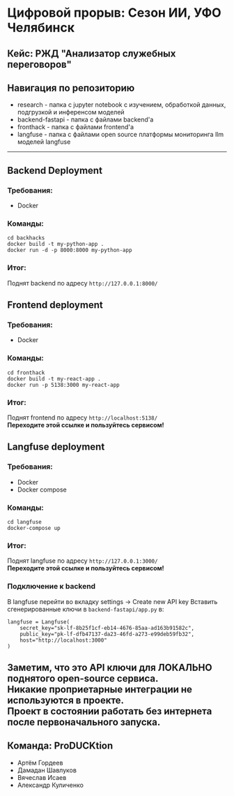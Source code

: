 # Цифровой прорыв: Сезон ИИ, УФО Челябинск

## Кейс: РЖД "Анализатор служебных переговоров"
## Навигация по репозиторию
* research - папка с jupyter notebook с изучением, обработкой данных, подгрузкой и инференсом моделей
* backend-fastapi - папка с файлами backend'а
* fronthack - папка с файлами frontend'a
* langfuse - папка с файлами open source платформы мониторинга llm моделей langfuse
---
## Backend Deployment 
### Требования:
* Docker
### Команды:
```commandline
cd backhacks
docker build -t my-python-app .
docker run -d -p 8000:8000 my-python-app
```
### Итог:
Поднят backend по адресу `http://127.0.0.1:8000/`

## Frontend deployment 
### Требования:
* Docker
### Команды:
```commandline
cd fronthack 
docker build -t my-react-app .
docker run -p 5138:3000 my-react-app
```
### Итог:
Поднят frontend по адресу `http://localhost:5138/`
<br>**Переходите этой ссылке и пользуйтесь сервисом!**

## Langfuse deployment
### Требования:
* Docker
* Docker compose
### Команды:
```commandline
cd langfuse
docker-compose up
```
### Итог:
Поднят langfuse по адресу `http://127.0.0.1:3000/`
<br>**Переходите этой ссылке и пользуйтесь сервисом!**
### Подключение к backend
В langfuse перейти во вкладку settings -> Create new API key
Вставить сгенерированные ключи в `backend-fastapi/app.py` в:
```
langfuse = Langfuse(
    secret_key="sk-lf-8b25f1cf-eb14-4676-85aa-ad163b91582c",
    public_key="pk-lf-dfb47137-da23-46fd-a273-e99deb59fb32",
    host="http://localhost:3000"
)
```
Заметим, что это API ключи для **ЛОКАЛЬНО** поднятого open-source сервиса.
<br>Никакие проприетарные интеграции не используются в проекте.
<br>Проект в состоянии работать **без интернета** после первоначального запуска.
---
## Команда: ProDUCKtion
* Артём Гордеев
* Дамадан Шавлуков
* Вячеслав Исаев
* Александр Куличенко
